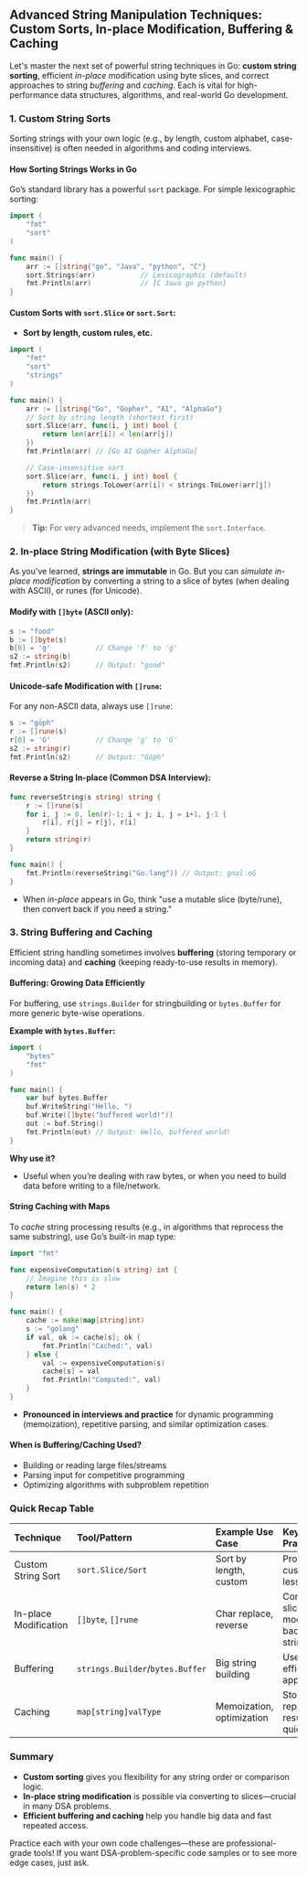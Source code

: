 ## Advanced String Manipulation Techniques: Custom Sorts, In-place Modification, Buffering \& Caching

Let's master the next set of powerful string techniques in Go: **custom string sorting**, efficient *in-place* modification using byte slices, and correct approaches to string *buffering* and *caching*. Each is vital for high-performance data structures, algorithms, and real-world Go development.

### 1. **Custom String Sorts**

Sorting strings with your own logic (e.g., by length, custom alphabet, case-insensitive) is often needed in algorithms and coding interviews.

#### **How Sorting Strings Works in Go**

Go’s standard library has a powerful `sort` package. For simple lexicographic sorting:

```go
import (
    "fmt"
    "sort"
)

func main() {
    arr := []string{"go", "Java", "python", "C"}
    sort.Strings(arr)           // Lexicographic (default)
    fmt.Println(arr)            // [C Java go python]
}
```


#### **Custom Sorts with `sort.Slice` or `sort.Sort`:**

- **Sort by length, custom rules, etc.**

```go
import (
    "fmt"
    "sort"
    "strings"
)

func main() {
    arr := []string{"Go", "Gopher", "AI", "AlphaGo"}
    // Sort by string length (shortest first)
    sort.Slice(arr, func(i, j int) bool {
        return len(arr[i]) < len(arr[j])
    })
    fmt.Println(arr) // [Go AI Gopher AlphaGo]

    // Case-insensitive sort
    sort.Slice(arr, func(i, j int) bool {
        return strings.ToLower(arr[i]) < strings.ToLower(arr[j])
    })
    fmt.Println(arr)
}
```

> **Tip:** For very advanced needs, implement the `sort.Interface`.

### 2. **In-place String Modification (with Byte Slices)**

As you've learned, **strings are immutable** in Go. But you can *simulate in-place modification* by converting a string to a slice of bytes (when dealing with ASCII), or runes (for Unicode).

#### **Modify with `[]byte` (ASCII only):**

```go
s := "food"
b := []byte(s)
b[0] = 'g'           // Change 'f' to 'g'
s2 := string(b)
fmt.Println(s2)      // Output: "good"
```


#### **Unicode-safe Modification with `[]rune`:**

For any non-ASCII data, always use `[]rune`:

```go
s := "göph"
r := []rune(s)
r[0] = 'G'           // Change 'g' to 'G'
s2 := string(r)
fmt.Println(s2)      // Output: "Göph"
```


#### **Reverse a String In-place (Common DSA Interview):**

```go
func reverseString(s string) string {
    r := []rune(s)
    for i, j := 0, len(r)-1; i < j; i, j = i+1, j-1 {
        r[i], r[j] = r[j], r[i]
    }
    return string(r)
}

func main() {
    fmt.Println(reverseString("Go💡lang")) // Output: gnal💡oG
}
```

- When *in-place* appears in Go, think "use a mutable slice (byte/rune), then convert back if you need a string."


### 3. **String Buffering and Caching**

Efficient string handling sometimes involves **buffering** (storing temporary or incoming data) and **caching** (keeping ready-to-use results in memory).

#### **Buffering: Growing Data Efficiently**

For buffering, use `strings.Builder` for stringbuilding or `bytes.Buffer` for more generic byte-wise operations.

**Example with `bytes.Buffer`:**

```go
import (
    "bytes"
    "fmt"
)

func main() {
    var buf bytes.Buffer
    buf.WriteString("Hello, ")
    buf.Write([]byte("buffered world!"))
    out := buf.String()
    fmt.Println(out) // Output: Hello, buffered world!
}
```

**Why use it?**

- Useful when you’re dealing with raw bytes, or when you need to build data before writing to a file/network.


#### **String Caching with Maps**

To *cache* string processing results (e.g., in algorithms that reprocess the same substring), use Go’s built-in map type:

```go
import "fmt"

func expensiveComputation(s string) int {
    // Imagine this is slow
    return len(s) * 2
}

func main() {
    cache := make(map[string]int)
    s := "golang"
    if val, ok := cache[s]; ok {
        fmt.Println("Cached:", val)
    } else {
        val := expensiveComputation(s)
        cache[s] = val
        fmt.Println("Computed:", val)
    }
}
```

- **Pronounced in interviews and practice** for dynamic programming (memoization), repetitive parsing, and similar optimization cases.


#### **When is Buffering/Caching Used?**

- Building or reading large files/streams
- Parsing input for competitive programming
- Optimizing algorithms with subproblem repetition


### **Quick Recap Table**

| Technique | Tool/Pattern | Example Use Case | Key Practice |
| :-- | :-- | :-- | :-- |
| Custom String Sort | `sort.Slice/Sort` | Sort by length, custom | Provide custom less-func |
| In-place Modification | `[]byte`, `[]rune` | Char replace, reverse | Convert to slice, modify, back to string |
| Buffering | `strings.Builder`/`bytes.Buffer` | Big string building | Use for efficient appending |
| Caching | `map[string]valType` | Memoization, optimization | Store repeat results for quick use |

### **Summary**

- **Custom sorting** gives you flexibility for any string order or comparison logic.
- **In-place string modification** is possible via converting to slices—crucial in many DSA problems.
- **Efficient buffering and caching** help you handle big data and fast repeated access.

Practice each with your own code challenges—these are professional-grade tools! If you want DSA-problem-specific code samples or to see more edge cases, just ask.

